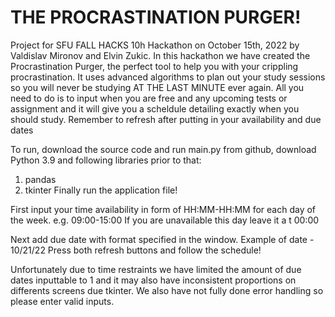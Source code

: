 # THE PROCRASTINATION PURGER!
Project for SFU FALL HACKS 10h Hackathon on October 15th, 2022 by Valdislav Mironov and Elvin Zukic. In this hackathon we have created the Procrastination Purger,
the perfect tool to help you with your crippling procrastination. It uses advanced algorithms to plan out your study sessions so you will never be studying AT THE LAST MINUTE 
ever again. All you need to do is to input when you are free and any upcoming tests or assignment and it will give you a scheldule detailing exactly when you should study. Remember to refresh after putting in your availability and due dates

To run, download the source code and run main.py from github, download Python 3.9 and following libraries prior to that:
1. pandas 
2. tkinter
Finally run the application file!

First input your time availability in form of HH:MM-HH:MM for each day of the week. e.g. 09:00-15:00
If you are unavailable this day leave it a t 00:00

Next add due date with format specified in the window. Example of date - 10/21/22
Press both refresh buttons and follow the schedule!

Unfortunately due to time restraints we have limited the amount of due dates inputtable to 1
and it may also have inconsistent proportions on differents screens due tkinter. We also have not fully done error handling so please enter valid inputs.

